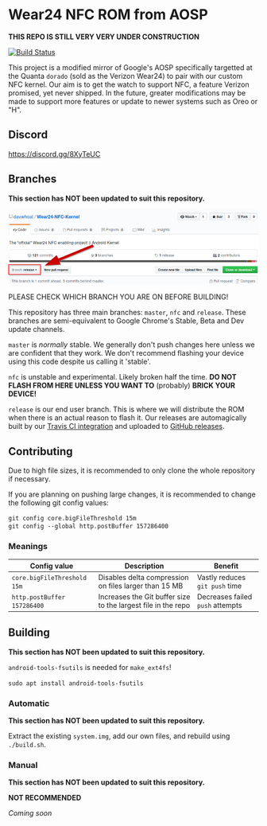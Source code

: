 # Wear24 NFC ROM from AOSP

**THIS REPO IS STILL VERY VERY UNDER CONSTRUCTION**

[![Build Status](https://travis-ci.org/davwheat/Wear24-NFC-ROM.svg?branch=master)](https://travis-ci.org/davwheat/Wear24-NFC-Kernel)

This project is a modified mirror of Google's AOSP specifically targetted at the Quanta `dorado` (sold as the Verizon Wear24) to pair with our custom NFC kernel. Our aim is to get the watch to support NFC, a feature Verizon promised, yet never shipped. In the future, greater modifications may be made to support more features or update to newer systems such as Oreo or "H".

## Discord

https://discord.gg/8XyTeUC

## Branches

**This section has NOT been updated to suit this repository.**

![](check_your_branch.png)

PLEASE CHECK WHICH BRANCH YOU ARE ON BEFORE BUILDING!

This repository has three main branches: `master`, `nfc` and `release`. These branches are semi-equivalent to Google Chrome's Stable, Beta and Dev update channels.

`master` is *normally* stable. We generally don't push changes here unless we are confident that they work. We don't recommend flashing your device using this code despite us calling it 'stable'.

`nfc` is unstable and experimental. Likely broken half the time. **DO NOT FLASH FROM HERE UNLESS YOU WANT TO** (probably) **BRICK YOUR DEVICE!**

`release` is our end user branch. This is where we will distribute the ROM when there is an actual reason to flash it. Our releases are automagically built by our [Travis CI integration](https://travis-ci.org/davwheat/Wear24-NFC-ROM/branches) and uploaded to [GitHub releases](https://github.com/davwheat/Wear24-NFC-ROM/releases).

## Contributing

Due to high file sizes, it is recommended to only clone the whole repository if necessary.

If you are planning on pushing large changes, it is recommended to change the following git config values:

```
git config core.bigFileThreshold 15m
git config --global http.postBuffer 157286400
```

### Meanings

|Config value|Description|Benefit|
|---|---|---|
|`core.bigFileThreshold 15m`|Disables delta compression on files larger than 15 MB|Vastly reduces `git push` time|
|`http.postBuffer 157286400`|Increases the Git buffer size to the largest file in the repo|Decreases failed `push` attempts|

## Building

**This section has NOT been updated to suit this repository.**

`android-tools-fsutils` is needed for `make_ext4fs`!

`sudo apt install android-tools-fsutils`

### Automatic

**This section has NOT been updated to suit this repository.**

Extract the existing `system.img`, add our own files, and rebuild using `./build.sh`.

### Manual

**This section has NOT been updated to suit this repository.**

**NOT RECOMMENDED**

*Coming soon*


